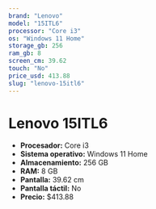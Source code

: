 ```yaml
---
brand: "Lenovo"
model: "15ITL6"
processor: "Core i3"
os: "Windows 11 Home"
storage_gb: 256
ram_gb: 8
screen_cm: 39.62
touch: "No"
price_usd: 413.88
slug: "lenovo-15itl6"
---
```


# Lenovo 15ITL6

- **Procesador:** Core i3
- **Sistema operativo:** Windows 11 Home
- **Almacenamiento:** 256 GB
- **RAM:** 8 GB
- **Pantalla:** 39.62 cm
- **Pantalla táctil:** No
- **Precio:** $413.88
